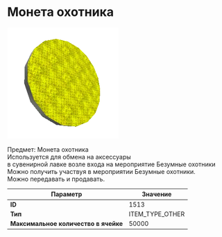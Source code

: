 # Монета охотника

![Item Image](../img/1513.webp?raw=true)

Предмет: Монета охотника<br>Используется для обмена на аксессуары<br>в сувенирной лавке возле входа на мероприятие Безумные охотники<br>Можно получить участвуя в мероприятии Безумные охотники.<br>Можно передавать и продавать.


| Параметр | Значение |
|----------|----------|
| **ID** | 1513 |
| **Тип** | ITEM_TYPE_OTHER |
| **Максимальное количество в ячейке** | 50000 |

